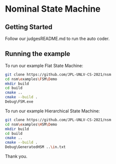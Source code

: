 # Nominal State Machine
## Getting Started

Follow our judgesREADME.md to run the auto coder.

## Running the example

To run our example Flat State Machine:
```sh
git clone https://github.com/JPL-UNLV-CS-2021/nsm
cd nsm\examples\FSM\Demo
mkdir build
cd build
cmake ..
cmake --build .
Debug\FSM.exe
```
To run our example Hierarchical State Machine:
```sh
git clone https://github.com/JPL-UNLV-CS-2021/nsm
cd nsm\examples\HSM\Demo
mkdir build
cd build
cmake ..
cmake --build .
Debug\GeneratedHSM ..\in.txt
```

Thank you.
